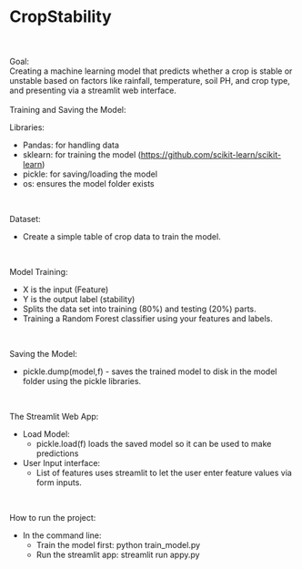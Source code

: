 # CropStability
<br/>
<br/>
Goal:
<br/>
Creating a machine learning model that predicts whether a crop is stable or unstable based on factors like rainfall, temperature, soil PH, and crop type, and presenting via a streamlit web interface.
<br/>
<br/>
Training and Saving the Model:
<br/>

Libraries:
  * Pandas: for handling data
  * sklearn: for training the model (https://github.com/scikit-learn/scikit-learn)
  * pickle: for saving/loading the model
  * os: ensures the model folder exists

<br/>

Dataset:
* Create a simple table of crop data to train the model.

<br/>

Model Training:
* X is the input (Feature)
* Y is the output label (stability)
* Splits the data set into training (80%) and testing (20%) parts.
* Training a Random Forest classifier using your features and labels.
 
<br/>

Saving the Model:
* pickle.dump(model,f) - saves the trained model to disk in the model folder using the pickle libraries.

<br/>

The Streamlit Web App:
* Load Model:
   * pickle.load(f) loads the saved model so it can be used to make predictions
* User Input interface:
   * List of features uses streamlit to let the user enter feature values via form inputs.
 
<br/>

How to run the project:
* In the command line:
   * Train the model first: python train_model.py
   * Run the streamlit app: streamlit run appy.py
 

